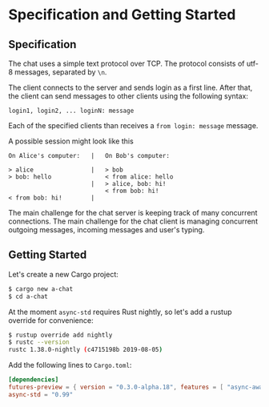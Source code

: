 # Specification and Getting Started

## Specification

The chat uses a simple text protocol over TCP.
The protocol consists of utf-8 messages, separated by `\n`.

The client connects to the server and sends login as a first line.
After that, the client can send messages to other clients using the following syntax:

```text
login1, login2, ... loginN: message
```

Each of the specified clients than receives a `from login: message` message.

A possible session might look like this

```text
On Alice's computer:   |   On Bob's computer:

> alice                |   > bob
> bob: hello               < from alice: hello
                       |   > alice, bob: hi!
                           < from bob: hi!
< from bob: hi!        |
```

The main challenge for the chat server is keeping track of many concurrent connections.
The main challenge for the chat client is managing concurrent outgoing messages, incoming messages and user's typing.

## Getting Started

Let's create a new Cargo project:

```bash
$ cargo new a-chat
$ cd a-chat
```

At the moment `async-std` requires Rust nightly, so let's add a rustup override for convenience:

```bash
$ rustup override add nightly
$ rustc --version
rustc 1.38.0-nightly (c4715198b 2019-08-05)
```

Add the following lines to `Cargo.toml`:

```toml
[dependencies]
futures-preview = { version = "0.3.0-alpha.18", features = [ "async-await", "nightly" ] }
async-std = "0.99"
```
